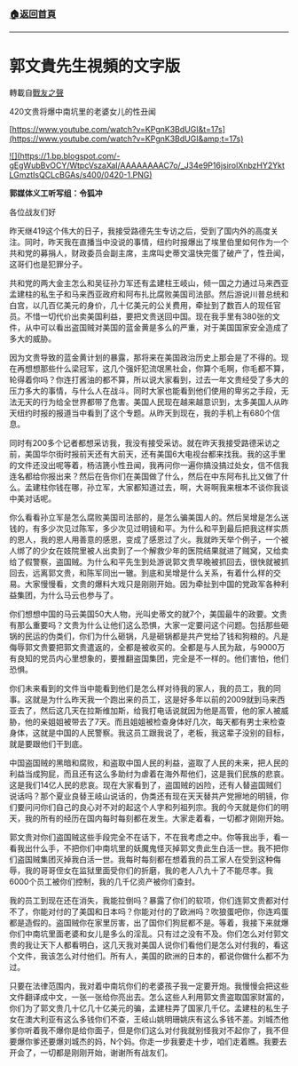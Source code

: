 ###  [:house:返回首頁](https://github.com/ourhimalayas/txt)
---
# 郭文貴先生視頻的文字版
轉載自[戰友之聲](http://littleantvoice.blogspot.com)

420文贵将爆中南坑里的老婆女儿的性丑闻



[https://www.youtube.com/watch?v=KPgnK3BdUGI&t=17s](https://www.youtube.com/watch?v=KPgnK3BdUGI&amp;t=17s)



[!\[\](https://1.bp.blogspot.com/-gEgWubBvOCY/WtpcVszaXaI/AAAAAAAAC7o/_J34e9P16jsirolXnbzHY2YktLGmztIsQCLcBGAs/s400/0420-1.PNG)](https://1.bp.blogspot.com/-gEgWubBvOCY/WtpcVszaXaI/AAAAAAAAC7o/_J34e9P16jsirolXnbzHY2YktLGmztIsQCLcBGAs/s1600/0420-1.PNG)

**郭媒体义工听写组：令狐冲**

各位战友们好



昨天继419这个伟大的日子，我接受路德先生专访之后，受到了国内外的高度关注。同时，昨天我在直播当中没说的事情，纽约时报爆出了埃里伯里如何作为一个共和党的募捐人，财政委员会副主席，主席叫史蒂文温快完蛋了破产了，性丑闻，这哥们也是犯罪分子。



共和党的两大金主怎么和吴征孙力军还有孟建柱王岐山，倾一国之力通过马来西亚孟建柱的私生子和马来西亚政府和阿布扎比腐败美国司法部。然后游说川普总统和白宫，以几百亿美元的身价，几十亿美元的公关费用，牵扯到了数百人的现任官员。不惜一切代价出卖美国利益，要把文贵送回中国。现在我手里有380张的文件，从中可以看出盗国贼对美国的蓝金黄是多么的严重，对于美国国家安全造成了多大的威胁。



因为文贵导致的蓝金黄计划的暴露，那将来在美国政治历史上那会是了不得的。现在再想想那些什么梁冠军，这几个强奸犯流氓黑社会，你算个毛啊，你毛都不算，轮得着你吗？你连打酱油的都不算，所以说大家看到，过去一年文贵经受了多大的压力多大的事情，与什么人在战斗。同时大家也能看到他们使用的卑劣之手段，无法无天的行为给全世界都带了危害。美国人民现在越来越意识到，太多美国人从昨天纽约时报的报道当中看到了这个专题。从昨天到现在，我的手机上有680个信息。



同时有200多个记者都想采访我，我没有接受采访。就在昨天我接受路德采访之前，美国华尔街时报前天还有大前天，还有美国6大电视台都来找我。我的这手里的文件还没出呢等着，杨洁篪小性丑闻，我再问你一遍你搞没搞过处女，信不信我连名都给你报出来？然后在告你们在美国做了什么，然后在中东阿布扎比又做了什么。孟建柱你钱在哪，孙立军，大家都知道过去，啊，大哥啊我来根本不谈你我谈中美对话呢。



你么看看孙立军是怎么腐败美国司法部的，是怎么骗美国人的。然后吴增是怎么送钱的，有多少次见过陈军，多少次见过明镜和平。为什么和平到最后把我这样实质的恩人，我的恩人用善意的感恩，变成了感恩过了火。我就昨天举个例子，一个被人绑了的少女在妓院里被人出卖到了一个解救少年的医院结果就进了贼窝，又给卖给了假警察，盗国贼。为什么和平先生到处游说郭文贵早晚被抓回去，很快就被抓回去，远离郭文贵，和陈军同出一辙。到底和吴增是什么关系，有着什么样的交易。大家慢慢看，文贵的爆料大戏只是刚刚开始。因为牵扯到中国的党政军各种利益集团，为什么马云也参与了。



你们想想中国的马云美国50大人物，光叫史蒂文的就7个，美国最牛的政要。文贵有那么重要吗？文贵为什么让他们这么恐惧，大家一定要问这个问题。包括那些砸锅的民运的伪类们，你们为什么砸锅，凡是砸锅都是共产党给了钱和狗粮的。凡是侮辱郭文贵要把郭文贵遣返的，全都是被收买的。全都是与人民为敌，与9000万有良知的党员内心里想象的，要推翻盗国集团，完全是不一样的。他们害怕，他们恐惧。



你们未来看到的文件当中能看到他们是怎么样对待我的家人，我的员工，我的同事。这就是为什么昨天我一个跑出来的员工，这是好多年以前的2009就到马来西亚去了，然后这几天在拉斯维加斯，给我打电话说就因为他是高管，他的家人被威胁，他的亲姐姐被带去了7天。而且姐姐被检查身体好几次，每天都有男士来检查身体，这就是中国的人民警察。我这员工跟我说了，老板，我这辈子没别的目标，就是要跟他们干到底。



中国盗国贼的黑暗和腐败，和盗取中国人民的利益，盗取了人民的未来，把人民的利益当成狗屁，而且还有这么多助纣为虐着在海外帮他们，这是我们民族的悲哀。这是我们14亿人民的悲哀。现在大家看到了，盗国贼的凶险，还有人替盗国贼们说话吗？那个夏业良替王岐山说话的，伪类还有现在天天替共产党擦地的明镜，你们要问问你们自己的良心对不对的起这个人字和列祖列宗。我的今天就是你们的明天，我的所有的经历在国内每时每刻都在发生。大家走着看，一切都才刚刚开始。



郭文贵对你们盗国贼这些手段完全不在话下，不在我考虑之中。你等我出手，看一看我出什么手，不把你们中南坑里的妖魔鬼怪灭掉郭文贵此生白活一世。我不把你们盗国贼集团灭掉我白活一世。我每时每刻都在想着我的员工家人在受到这种侮辱，我的哥哥侄女在监狱里面受你们的折磨，我的老人八九十了不能尽孝。我6000个员工被你们控制，我的几千亿资产被你们查封。



我的员工到现在还在消失，我能拉倒吗？暴露了你们的软项，你们连郭文贵都对付不了，你能对付的了美国和日本吗？你能对付的了欧洲吗？吹狼蛋吧你，你连鸡蛋都是造假的。盗国贼你在家里厉害，出了国你们狗屁都不是。等着，我接下来就爆你们中南坑里面老婆和女儿是多么的淫乱。只有过之没有不及。你们怎么对付郭文贵的我让天下人都看明白，这几天我对美国人说你们看他们是怎么对付我的，看这个文件，我该怎么对付他们。所有人，美国的欧洲的日本的，都说你做什么都不为过。



只要在法律范围内，我对着中南坑你们的老婆孩子我一定要开炮。我慢慢会把这些文件翻译成中文，一张一张给你亮出去。怎么这些人利用郭文贵盗取国家财富的，你们为了郭文贵几十亿几十亿美元的骗，孟建柱弄了国家几千亿。孟建柱的私生子女在澳大利亚有这么多钱你们不查，王岐山姚明珊姚庆有这么多钱不差。刘城杰他爹你听着我不爆你是给你面子，但是你们这么对付我就别怪我对不起你了，我不但要爆你爹还要爆刘城杰的妈，N个妈。你走一步我要走十步，咱们走着瞧。我要去开会了，一切都是刚刚开始，谢谢所有战友们。